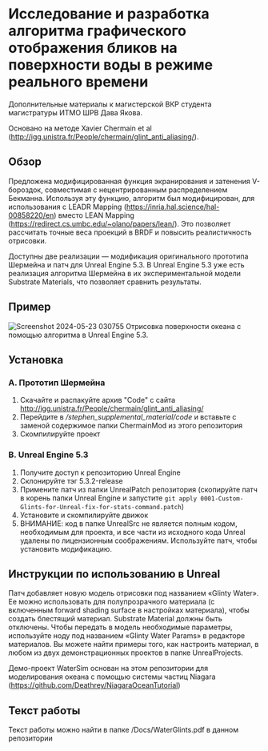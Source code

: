 # 	Исследование и разработка алгоритма графического отображения бликов на поверхности воды в режиме реального времени
Дополнительные материалы к магистерской ВКР студента магистратуры ИТМО ШРВ Дава Якова.

Основано на методе Xavier Chermain et al (http://igg.unistra.fr/People/chermain/glint_anti_aliasing/).

## Обзор
Предложена модифицированная функция экранирования и затенения V-бороздок, совместимая с нецентрированным распределением Бекманна.
Используя эту функцию, алгоритм был модифицирован, для использования с LEADR Mapping  (https://inria.hal.science/hal-00858220/en) вместо LEAN Mapping (https://redirect.cs.umbc.edu/~olano/papers/lean/).
Это позволяет рассчитать точные веса проекций в BRDF и повысить реалистичность отрисовки.

Доступны две реализации — модификация оригинального прототипа Шермейна и патч для Unreal Engine 5.3. В Unreal Engine 5.3 уже есть реализация алгоритма Шермейна в их экспериментальной модели Substrate Materials, что позволяет сравнить результаты.

## Пример
![Screenshot 2024-05-23 030755](https://github.com/YakovDavis/WaterGlints/assets/11318110/a7b86a57-98f0-4555-b814-94eff3cd9366)
Отрисовка поверхности океана с помощью алгоритма в Unreal Engine 5.3.

## Установка
### A. Прототип Шермейна
1. Скачайте и распакуйте архив "Code" с сайта http://igg.unistra.fr/People/chermain/glint_anti_aliasing/
2. Перейдите в */stephen_supplemental_material/code* и вставьте с заменой содержимое папки ChermainMod из этого репозитория
3. Скомпилируйте проект

### B. Unreal Engine 5.3
1. Получите доступ к репозиторию Unreal Engine
2. Склонируйте тэг 5.3.2-release
3. Примените патч из папки UnrealPatch репозитория (скопируйте патч в корень папки Unreal Engine и запустите ```git apply 0001-Custom-Glints-for-Unreal-fix-for-stats-command.patch```) 
4. Установите и скомпилируйте движок
5. ВНИМАНИЕ: код в папке UnrealSrc не является полным кодом, необходимым для проекта, и все части из исходного кода Unreal удалены по лицензионным соображениям. Используйте патч, чтобы установить модификацию.

## Инструкции по использованию в Unreal
Патч добавляет новую модель отрисовки под названием «Glinty Water». Ее можно использовать для полупрозрачного материала (с включенным forward shading surface в настройках материала), чтобы создать блестящий материал. Substrate Material должны быть отключены. Чтобы передать в модель необходимые параметры, используйте ноду под названием «Glinty Water Params» в редакторе материалов. Вы можете найти примеры того, как настроить материал, в любом из двух демонстрационных проектов в папке UnrealProjects.

Демо-проект WaterSim основан на этом репозитории для моделирования океана с помощью системы частиц Niagara
(https://github.com/Deathrey/NiagaraOceanTutorial)

## Текст работы
Текст работы можно найти в папке /Docs/WaterGlints.pdf в данном репозитории
